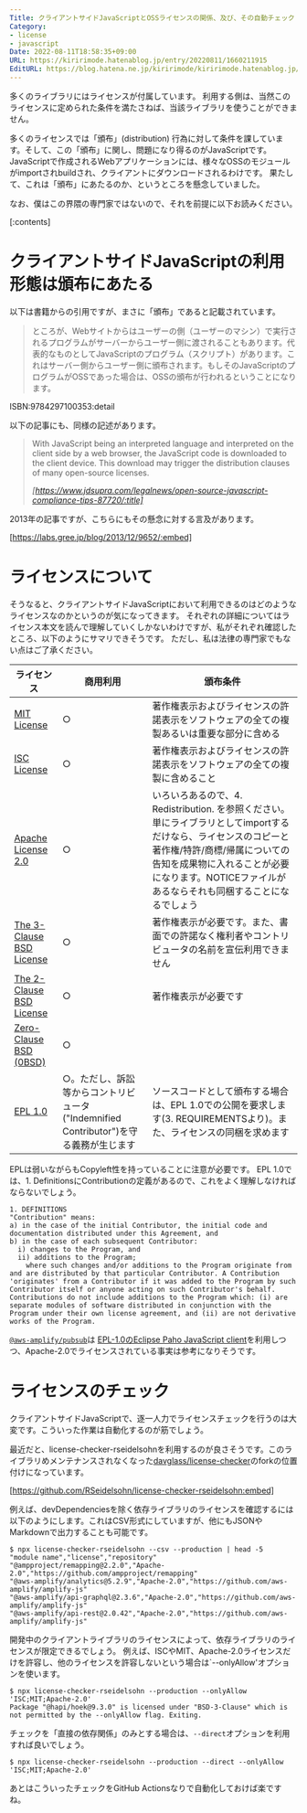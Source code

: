 ```yaml
---
Title: クライアントサイドJavaScriptとOSSライセンスの関係、及び、その自動チェック
Category:
- license
- javascript
Date: 2022-08-11T18:58:35+09:00
URL: https://kiririmode.hatenablog.jp/entry/20220811/1660211915
EditURL: https://blog.hatena.ne.jp/kiririmode/kiririmode.hatenablog.jp/atom/entry/4207112889907745790
---
```


多くのライブラリにはライセンスが付属しています。
利用する側は、当然このライセンスに定められた条件を満たさねば、当該ライブラリを使うことができません。

多くのライセンスでは「頒布」(distribution) 行為に対して条件を課しています。そして、この「頒布」に関し、問題になり得るのがJavaScriptです。
JavaScriptで作成されるWebアプリケーションには、様々なOSSのモジュールがimportされbuildされ、クライアントにダウンロードされるわけです。
果たして、これは「頒布」にあたるのか、というところを懸念していました。

なお、僕はこの界隈の専門家ではないので、それを前提に以下お読みください。

[:contents]

# クライアントサイドJavaScriptの利用形態は頒布にあたる

以下は書籍からの引用ですが、まさに「頒布」であると記載されています。

> ところが、Webサイトからはユーザーの側（ユーザーのマシン）で実行されるプログラムがサーバーからユーザー側に渡されることもあります。代表的なものとしてJavaScriptのプログラム（スクリプト）があります。これはサーバー側からユーザー側に頒布されます。もしそのJavaScriptのプログラムがOSSであった場合は、OSSの頒布が行われるということになります。

ISBN:9784297100353:detail

以下の記事にも、同様の記述があります。

> With JavaScript being an interpreted language and interpreted on the client side by a web browser, the JavaScript code is downloaded to the client device.  This download may trigger the distribution clauses of many open-source licenses.
>
> <cite>[https://www.jdsupra.com/legalnews/open-source-javascript-compliance-tips-87720/:title]</cite>

2013年の記事ですが、こちらにもその懸念に対する言及があります。

[https://labs.gree.jp/blog/2013/12/9652/:embed]

# ライセンスについて

そうなると、クライアントサイドJavaScriptにおいて利用できるのはどのようなライセンスなのかというのが気になってきます。
それぞれの詳細についてはライセンス本文を読んで理解していくしかないわけですが、私がそれぞれ確認したところ、以下のようにサマリできそうです。
ただし、私は法律の専門家でもない点はご了承ください。

| ライセンス                                         | 商用利用 | 頒布条件                                                                                       |
| -------------------------------------------------- | -------- | ---------------------------------------------------------------------------------------------- |
| [MIT License](https://opensource.org/licenses/MIT) | ○        | 著作権表示およびライセンスの許諾表示をソフトウェアの全ての複製あるいは重要な部分に含める |
| [ISC License](https://opensource.org/licenses/ISC) | ○        | 著作権表示およびライセンスの許諾表示をソフトウェアの全ての複製に含めること |
| [Apache License 2.0](https://www.apache.org/licenses/LICENSE-2.0) | ○ | いろいろあるので、4. Redistribution. を参照ください。単にライブラリとしてimportするだけなら、ライセンスのコピーと著作権/特許/商標/帰属についての告知を成果物に入れることが必要になります。NOTICEファイルがあるならそれも同梱することになるでしょう |
| [The 3-Clause BSD License](https://opensource.org/licenses/BSD-3-Clause) | ○ | 著作権表示が必要です。また、書面での許諾なく権利者やコントリビュータの名前を宣伝利用できません |
| [The 2-Clause BSD License](https://opensource.org/licenses/BSD-2-Clause) | ○ | 著作権表示が必要です |
| [Zero-Clause BSD (0BSD)](https://opensource.org/licenses/0BSD) | ○ | |
| [EPL 1.0](https://www.eclipse.org/legal/epl-v10.html) | ○。ただし、訴訟等からコントリビュータ("Indemnified Contributor")を守る義務が生じます | ソースコードとして頒布する場合は、EPL 1.0での公開を要求します(3. REQUIREMENTSより)。また、ライセンスの同梱を求めます |

EPLは弱いながらもCopyleft性を持っていることに注意が必要です。
EPL 1.0では、1. DefinitionsにContributionの定義があるので、これをよく理解しなければならないでしょう。

```text
1. DEFINITIONS
"Contribution" means:
a) in the case of the initial Contributor, the initial code and documentation distributed under this Agreement, and
b) in the case of each subsequent Contributor:
  i) changes to the Program, and
  ii) additions to the Program;
    where such changes and/or additions to the Program originate from and are distributed by that particular Contributor. A Contribution 'originates' from a Contributor if it was added to the Program by such Contributor itself or anyone acting on such Contributor's behalf. Contributions do not include additions to the Program which: (i) are separate modules of software distributed in conjunction with the Program under their own license agreement, and (ii) are not derivative works of the Program.
```

[`@aws-amplify/pubsub`](https://github.com/aws-amplify/amplify-js/tree/a047ce73abe98c3bf82e888c3afb4d2f911805f3/packages/pubsub)は
[EPL-1.0のEclipse Paho JavaScript client](https://github.com/eclipse/paho.mqtt.javascript)を利用しつつ、Apache-2.0でライセンスされている事実は参考になりそうです。

# ライセンスのチェック

クライアントサイドJavaScriptで、逐一人力でライセンスチェックを行うのは大変です。こういった作業は自動化するのが筋でしょう。

最近だと、license-checker-rseidelsohnを利用するのが良さそうです。このライブラリめメンテナンスされなくなった[davglass/license-checker](https://github.com/davglass/license-checker)のforkの位置付けになっています。

[https://github.com/RSeidelsohn/license-checker-rseidelsohn:embed]

例えば、devDependenciesを除く依存ライブラリのライセンスを確認するには以下のようにします。これはCSV形式にしていますが、他にもJSONやMarkdownで出力することも可能です。

```shell
$ npx license-checker-rseidelsohn --csv --production | head -5
"module name","license","repository"
"@ampproject/remapping@2.2.0","Apache-2.0","https://github.com/ampproject/remapping"
"@aws-amplify/analytics@5.2.9","Apache-2.0","https://github.com/aws-amplify/amplify-js"
"@aws-amplify/api-graphql@2.3.6","Apache-2.0","https://github.com/aws-amplify/amplify-js"
"@aws-amplify/api-rest@2.0.42","Apache-2.0","https://github.com/aws-amplify/amplify-js"
```

開発中のクライアントライブラリのライセンスによって、依存ライブラリのライセンスが限定できるでしょう。
例えば、ISCやMIT、Apache-2.0ライセンスだけを許容し、他のライセンスを許容しないという場合は`--onlyAllow'オプションを使います。

```shell
$ npx license-checker-rseidelsohn --production --onlyAllow 'ISC;MIT;Apache-2.0'
Package "@hapi/hoek@9.3.0" is licensed under "BSD-3-Clause" which is not permitted by the --onlyAllow flag. Exiting.
```

チェックを「直接の依存関係」のみとする場合は、`--direct`オプションを利用すれば良いでしょう。

```shell
$ npx license-checker-rseidelsohn --production --direct --onlyAllow 'ISC;MIT;Apache-2.0'
```

あとはこういったチェックをGitHub Actionsなりで自動化しておけば楽ですね。

